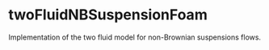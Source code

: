 # twoFluidNBSuspensionFoam
Implementation of the two fluid model for non-Brownian suspensions flows.
